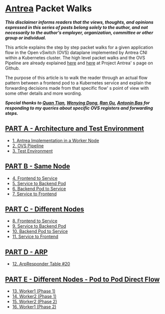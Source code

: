 # [Antrea](https://github.com/vmware-tanzu/antrea) Packet Walks 

_**This disclaimer informs readers that the views, thoughts, and opinions expressed in this series of posts belong solely to the author, and not necessarily to the author’s employer, organization, committee or other group or individual.**_

This article explains the step by step packet walks for a given application flow in the Open vSwitch (OVS) dataplane implemented by Antrea CNI within a Kubernetes cluster. The high level packet walks and the OVS Pipeline are already explained [here](https://github.com/vmware-tanzu/antrea/blob/master/docs/architecture.md#pod-networking) and [here](https://github.com/vmware-tanzu/antrea/blob/master/docs/ovs-pipeline.md) at Project Antrea' s page on Github.

The purpose of this article is to walk the reader through an actual flow pattern between a frontend pod to a Kubernetes service and explain the forwarding decisions made from that specific flow' s point of view with some other details and more wording.

_**Special thanks to [Quan Tian](https://github.com/tnqn), [Wenying Dong](https://github.com/wenyingd), [Ran Gu](https://github.com/gran-vmv), [Antonin Bas](https://github.com/antoninbas) for responding to my queries about specific OVS registers and forwarding steps.**_

## [PART A - Architecture and Test Environment](https://github.com/dumlutimuralp/antrea-packet-walks/blob/master/part_a/README.md)

- [1. Antrea Implementation in a Worker Node](https://github.com/dumlutimuralp/antrea-packet-walks/blob/master/part_a/README.md#1-antrea-implementation-in-a-worker-node)
- [2. OVS Pipeline](https://github.com/dumlutimuralp/antrea-packet-walks/blob/master/part_a/README.md#2-ovs-pipeline)
- [3. Test Environment](https://github.com/dumlutimuralp/antrea-packet-walks/blob/master/part_a/README.md#3-test-environment)

## [PART B - Same Node](https://github.com/dumlutimuralp/antrea-packet-walks/blob/master/part_b/README.md)

- [4. Frontend to Service](https://github.com/dumlutimuralp/antrea-packet-walks/blob/master/part_b/README.md#4-frontend-to-service)
- [5. Service to Backend Pod](https://github.com/dumlutimuralp/antrea-packet-walks/blob/master/part_b/README.md#5-service-to-backend-pod)
- [6. Backend Pod to Service](https://github.com/dumlutimuralp/antrea-packet-walks/blob/master/part_b/README.md#6-backend-pod-to-service)
- [7. Service to Frontend](https://github.com/dumlutimuralp/antrea-packet-walks/blob/master/part_b/README.md#7-service-to-frontend)

## [PART C - Different Nodes](https://github.com/dumlutimuralp/antrea-packet-walks/blob/master/part_c/README.md)

- [8. Frontend to Service](https://github.com/dumlutimuralp/antrea-packet-walks/tree/master/part_c#8-frontend-pod-to-service)
- [9. Service to Backend Pod](https://github.com/dumlutimuralp/antrea-packet-walks/tree/master/part_c#9-service-to-backend-pod)
- [10. Backend Pod to Service](https://github.com/dumlutimuralp/antrea-packet-walks/tree/master/part_c#10-backend-pod-to-service)
- [11. Service to Frontend](https://github.com/dumlutimuralp/antrea-packet-walks/tree/master/part_c#11-service-to-frontend-pod)

## [PART D - ARP](https://github.com/dumlutimuralp/antrea-packet-walks/blob/master/part_d/README.md)

- [12. ArpResponder Table #20](https://github.com/dumlutimuralp/antrea-packet-walks/blob/master/part_d/README.md#12-arpresponder-table-20)

## [PART E - Different Nodes - Pod to Pod Direct Flow](https://github.com/dumlutimuralp/antrea-packet-walks/blob/master/part_e/README.md#part-e)

- [13. Worker1 (Phase 1)](https://github.com/dumlutimuralp/antrea-packet-walks/tree/master/part_e#13-worker1-phase-1)
- [14. Worker2 (Phase 1)](https://github.com/dumlutimuralp/antrea-packet-walks/blob/master/part_e/README.md#14-worker2-phase-1)
- [15. Worker2 (Phase 2)](https://github.com/dumlutimuralp/antrea-packet-walks/tree/master/part_e#15-worker2-phase-2)
- [16. Worker1 (Phase 2)](https://github.com/dumlutimuralp/antrea-packet-walks/blob/master/part_e/README.md#16-worker-1-phase-2)

